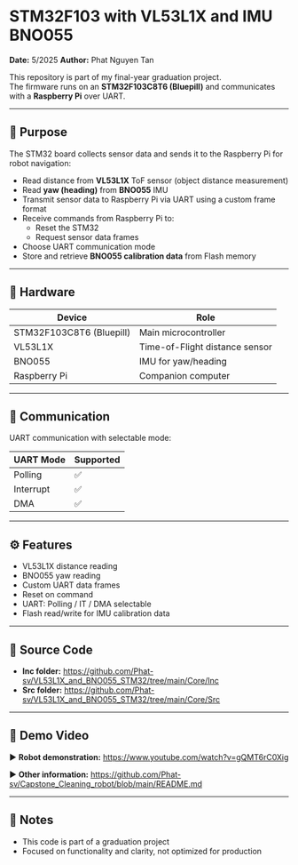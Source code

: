 # STM32F103 with VL53L1X and IMU BNO055

**Date:** 5/2025
**Author:** Phat Nguyen Tan

This repository is part of my final-year graduation project.  
The firmware runs on an **STM32F103C8T6 (Bluepill)** and communicates with a **Raspberry Pi** over UART.

---

## 🎯 Purpose

The STM32 board collects sensor data and sends it to the Raspberry Pi for robot navigation:

- Read distance from **VL53L1X** ToF sensor (object distance measurement)
- Read **yaw (heading)** from **BNO055** IMU
- Transmit sensor data to Raspberry Pi via UART using a custom frame format
- Receive commands from Raspberry Pi to:
  - Reset the STM32
  - Request sensor data frames
- Choose UART communication mode
- Store and retrieve **BNO055 calibration data** from Flash memory

---

## 🧩 Hardware

| Device | Role |
|--------|------|
| STM32F103C8T6 (Bluepill) | Main microcontroller |
| VL53L1X | Time-of-Flight distance sensor |
| BNO055 | IMU for yaw/heading |
| Raspberry Pi | Companion computer |

---

## 📡 Communication

UART communication with selectable mode:

| UART Mode | Supported |
|----------|----------|
| Polling | ✅ |
| Interrupt | ✅ |
| DMA | ✅ |

---

## ⚙️ Features

- VL53L1X distance reading
- BNO055 yaw reading
- Custom UART data frames
- Reset on command
- UART: Polling / IT / DMA selectable
- Flash read/write for IMU calibration data

---

## 📂 Source Code

- **Inc folder:** <https://github.com/Phat-sv/VL53L1X_and_BNO055_STM32/tree/main/Core/Inc>  
- **Src folder:** <https://github.com/Phat-sv/VL53L1X_and_BNO055_STM32/tree/main/Core/Src>

---

## 🤖 Demo Video

▶️ **Robot demonstration:** <https://www.youtube.com/watch?v=gQMT6rC0Xig>

▶️ **Other information:** <https://github.com/Phat-sv/Capstone_Cleaning_robot/blob/main/README.md>

---

## 📎 Notes

- This code is part of a graduation project
- Focused on functionality and clarity, not optimized for production
